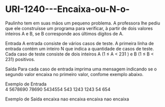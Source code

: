 # URI-1240---Encaixa-ou-N-o-

Paulinho tem em suas mãos um pequeno problema. A professora lhe pediu que ele construísse um programa para verificar, à partir de dois valores inteiros A e B, se B corresponde aos últimos dígitos de A.

Entrada
A entrada consiste de vários casos de teste. A primeira linha de entrada contém um inteiro N que indica a quantidade de casos de teste. Cada caso de teste consiste de dois inteiros A (1 ≤ A < 231 ) e B (1 ≤ B < 231) positivos.

Saída
Para cada caso de entrada imprima uma mensagem indicando se o segundo valor encaixa no primeiro valor, confome exemplo abaixo.


Exemplo de Entrada	
4
5678690 78690
5434554 543
1243 1243
54 654

Exemplo de Saída
encaixa
nao encaixa
encaixa
nao encaixa
